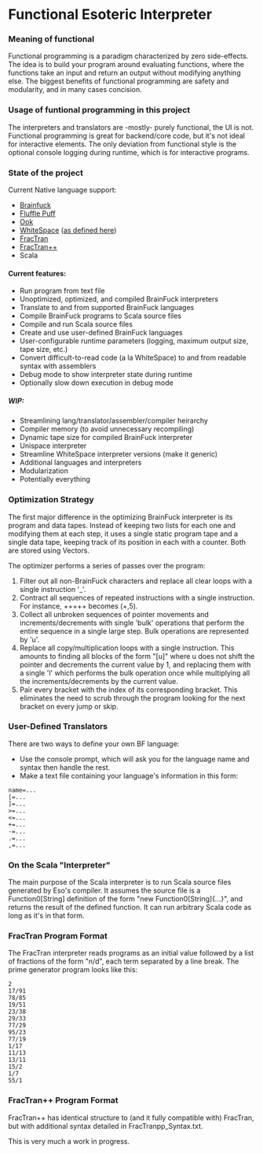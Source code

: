 # Functional Esoteric Interpreter
### Meaning of functional
Functional programming is a paradigm characterized by zero side-effects. The idea is to build your program around evaluating functions, where the functions take an input and return an output without modifying anything else. The biggest benefits of functional programming are safety and modularity, and in many cases concision.

### Usage of funtional programming in this project
The interpreters and translators are -mostly- purely functional, the UI is not. Functional programming is great for backend/core code, but it's not ideal for interactive elements. The only deviation from functional style is the optional console logging during runtime, which is for interactive programs.

### State of the project
Current Native language support:
* [Brainfuck](https://esolangs.org/wiki/Brainfuck)
* [Fluffle Puff](https://github.com/juju2143/flufflepuff)
* [Ook](https://esolangs.org/wiki/Ook!)
* [WhiteSpace](https://esolangs.org/wiki/Whitespace) ([as defined here](https://web.archive.org/web/20151108084710/http://compsoc.dur.ac.uk/whitespace/tutorial.html))
* [FracTran](https://esolangs.org/wiki/Fractran)
* [FracTran++](https://esolangs.org/wiki/Fractran%2B%2B)
* Scala

#### Current features:
* Run program from text file
* Unoptimized, optimized, and compiled BrainFuck interpreters
* Translate to and from supported BrainFuck languages
* Compile BrainFuck programs to Scala source files
* Compile and run Scala source files
* Create and use user-defined BrainFuck languages
* User-configurable runtime parameters (logging, maximum output size, tape size, etc.)
* Convert difficult-to-read code (a la WhiteSpace) to and from readable syntax with assemblers
* Debug mode to show interpreter state during runtime
* Optionally slow down execution in debug mode

##### WIP:
* Streamlining lang/translator/assembler/compiler heirarchy
* Compiler memory (to avoid unnecessary recompiling)
* Dynamic tape size for compiled BrainFuck interpreter
* Unispace interpreter
* Streamline WhiteSpace interpreter versions (make it generic)
* Additional languages and interpreters
* Modularization
* Potentially everything

### Optimization Strategy
The first major difference in the optimizing BrainFuck interpreter is its program and data tapes. Instead of keeping two lists for each one and modifying them at each step, it uses a single static program tape and a single data tape, keeping track of its position in each with a counter. Both are stored using Vectors.

The optimizer performs a series of passes over the program:
1. Filter out all non-BrainFuck characters and replace all clear loops with a single instruction '_'.
2. Contract all sequences of repeated instructions with a single instruction. For instance, +++++ becomes (+,5).
3. Collect all unbroken sequences of pointer movements and increments/decrements with single 'bulk' operations that perform the entire sequence in a single large step. Bulk operations are represented by 'u'.
4. Replace all copy/multiplication loops with a single instruction. This amounts to finding all blocks of the form "[u]" where u does not shift the pointer and decrements the current value by 1, and replacing them with a single 'l' which performs the bulk operation once while multiplying all the increments/decrements by the current value.
5. Pair every bracket with the index of its corresponding bracket. This eliminates the need to scrub through the program looking for the next bracket on every jump or skip.

### User-Defined Translators
There are two ways to define your own BF language:
* Use the console prompt, which will ask you for the language name and syntax then handle the rest.
* Make a text file containing your language's information in this form:
```
name=...
[=...
]=...
>=...
<=...
+=...
-=...
.=...
,=...
```

### On the Scala "Interpreter"
The main purpose of the Scala interpreter is to run Scala source files generated by Eso's compiler. It assumes the source file is a Function0[String] definition of the form "new Function0[String]{...}", and returns the result of the defined function. It can run arbitrary Scala code as long as it's in that form.

### FracTran Program Format
The FracTran interpreter reads programs as an initial value followed by a list of fractions of the form "n/d", each term separated by a line break. The prime generator program looks like this:
```
2
17/91
78/85
19/51
23/38
29/33
77/29
95/23
77/19
1/17
11/13
13/11
15/2
1/7
55/1
```

### FracTran++ Program Format
FracTran++ has identical structure to (and it fully compatible with) FracTran, but with additional syntax detailed in FracTranpp_Syntax.txt.

This is very much a work in progress.
